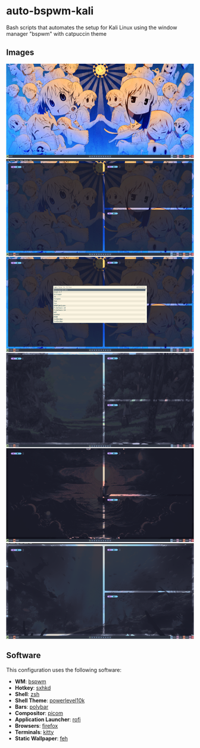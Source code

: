 # auto-bspwm-kali
Bash scripts that automates the setup for Kali Linux using the window manager "bspwm" with catpuccin theme

## Images

![alt text](screenshots-readme\1.png)
![alt text](screenshots-readme\2.png)
![alt text](screenshots-readme\3.png)
![alt text](screenshots-readme\4.png)
![alt text](screenshots-readme\5.png)
![alt text](screenshots-readme\6.png)
 
## Software
This configuration uses the following software:
- **WM**: [bspwm](https://github.com/baskerville/bspwm)
- **Hotkey**: [sxhkd](https://github.com/baskerville/sxhkd)
- **Shell**: [zsh](https://www.zsh.org/)
- **Shell Theme**: [powerlevel10k](https://github.com/romkatv/powerlevel10k)
- **Bars**: [polybar](https://github.com/polybar/polybar)
- **Compositor**: [picom](https://github.com/yshui/picom)
- **Application Launcher**: [rofi](https://github.com/davatorium/rofi)
- **Browsers**: [firefox](https://www.mozilla.org/en-US/firefox/new/)
- **Terminals**: [kitty](https://sw.kovidgoyal.net/kitty/) 
- **Static Wallpaper**: [feh](https://github.com/derf/feh)
